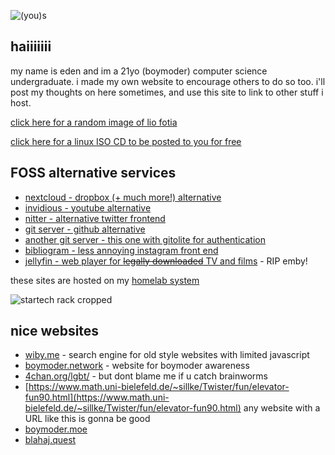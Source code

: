 ![(you)s](https://eda.gay/img/braindamage.png)

## haiiiiiii
my name is eden and im a 21yo (boymoder) computer science undergraduate. i made my own website to encourage others to do so too.
i'll post my thoughts on here sometimes, and use this site to link to other stuff i host.

[click here for a random image of lio fotia](https://eda.gay/random?tags=lio_fotia)

[click here for a linux ISO CD to be posted to you for free](https://eda.gay/isocd)

## FOSS alternative services

- [nextcloud - dropbox (+ much more!) alternative](https://nc.eda.gay)
- [invidious - youtube alternative](https://invidious.eda.gay)
- [nitter - alternative twitter frontend](https://nitter.eda.gay)
- [git server - github alternative](https://git.eda.gay/)
- [another git server - this one with gitolite for authentication](https://cgit.eda.gay/gitolite-cgit-docker.git/about/)
- [bibliogram - less annoying instagram front end](https://bibliogram.eda.gay/applysettings/c8009ec7533d542a90bb1d41563435c1)
- [jellyfin - web player for ~~legally downloaded~~ TV and films](https://jellyfin.eda.gay) - RIP emby!

these sites are hosted on my [homelab system](https://eda.gay/thought?id=5#servers+and+switches)

![startech rack cropped](https://eda.gay/img/IMG_20220811_133224877_HDR_crop.jpg?h=300&w=5000)

## nice websites
- [wiby.me](http://wiby.me/) - search engine for old style websites with limited javascript
- [boymoder.network](https://boymoder.network/) - website for boymoder awareness
- [4chan.org/lgbt/](https://boards.4channel.org/lgbt/) - but dont blame me if u catch brainworms
- [https://www.math.uni-bielefeld.de/~sillke/Twister/fun/elevator-fun90.html](https://www.math.uni-bielefeld.de/~sillke/Twister/fun/elevator-fun90.html) any website with a URL like this is gonna be good
- [boymoder.moe](https://nyaomidev.github.io/boymoder.moe/)
- [blahaj.quest](https://blahaj.quest/)


